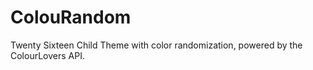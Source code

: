 # ColouRandom
Twenty Sixteen Child Theme with color randomization, powered by the ColourLovers API.
